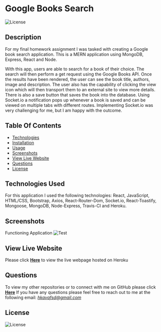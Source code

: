 # Google Books Search

![License](https://img.shields.io/badge/License%3A-MIT-darkgreen.svg)

## Description
For my final homework assignment I was tasked with creating a Google book search application. This is a MERN application using MongoDB, Express, React and Node.

With this app, users are able to search for a book of their choice. The search will then perform a get request using the Google Books API. Once the results have been rendered, the user can see the book title, authors, image and description. The user also has the capability of clicking the view icon which will then transport them to an external site to view more details. There is also a save button that saves the book into the database. Using Socket.io a notification pops up whenever a book is saved and can be viewed on multiple tabs with different routes. Implementing Socket.io was very challenging for me, but I am happy with the outcome.

## Table Of Contents
- [Technologies](#Technologies-Used)
- [Installation](#Installation)
- [Usage](#Usage)
- [Screenshots](#Screenshots)
- [View Live Website](#View-Live-Website)
- [Questions](#Questions)
- [License](#License)

## Technologies Used
For this application I used the following technologies: React, JavaScript, HTML/CSS, Bootstrap, Axios, React-Router-Dom, Socket.io, React-Toastify, Mongoose, MongoDB, Node-Express, Travis-CI and Heroku.

## Screenshots
Functioning Application
![Test](client/public/images/Screenshot.GIF)

## View Live Website  
Please click **[Here](https://secret-savannah-64299.herokuapp.com/)** to view the live webpage hosted on Heroku

## Questions
To view my other repositories or to connect with me on GitHub please click **[Here](https://github.com/HustinKava/)**
If you have any questions please feel free to reach out to me at the following email: *hkavafsd@gmail.com*

## License
![License](https://img.shields.io/badge/License%3A-MIT-darkgreen.svg)